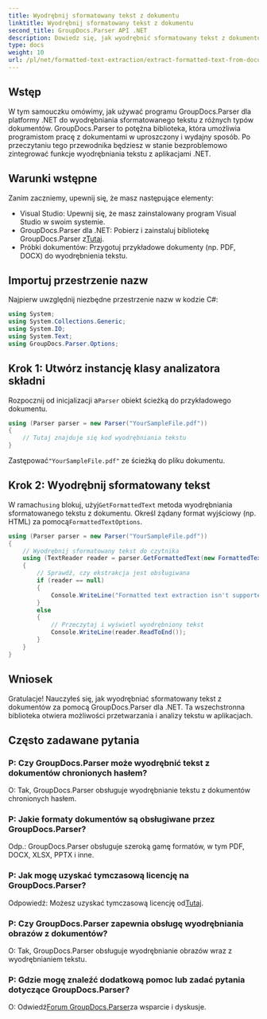 ```yaml
---
title: Wyodrębnij sformatowany tekst z dokumentu
linktitle: Wyodrębnij sformatowany tekst z dokumentu
second_title: GroupDocs.Parser API .NET
description: Dowiedz się, jak wyodrębnić sformatowany tekst z dokumentów za pomocą GroupDocs.Parser dla .NET. Prosta i wydajna ekstrakcja tekstu dla Twoich aplikacji.
type: docs
weight: 10
url: /pl/net/formatted-text-extraction/extract-formatted-text-from-document/
---
```

## Wstęp
W tym samouczku omówimy, jak używać programu GroupDocs.Parser dla platformy .NET do wyodrębniania sformatowanego tekstu z różnych typów dokumentów. GroupDocs.Parser to potężna biblioteka, która umożliwia programistom pracę z dokumentami w uproszczony i wydajny sposób. Po przeczytaniu tego przewodnika będziesz w stanie bezproblemowo zintegrować funkcje wyodrębniania tekstu z aplikacjami .NET.
## Warunki wstępne
Zanim zaczniemy, upewnij się, że masz następujące elementy:
- Visual Studio: Upewnij się, że masz zainstalowany program Visual Studio w swoim systemie.
-  GroupDocs.Parser dla .NET: Pobierz i zainstaluj bibliotekę GroupDocs.Parser z[Tutaj](https://releases.groupdocs.com/parser/net/).
- Próbki dokumentów: Przygotuj przykładowe dokumenty (np. PDF, DOCX) do wyodrębnienia tekstu.
## Importuj przestrzenie nazw
Najpierw uwzględnij niezbędne przestrzenie nazw w kodzie C#:
```csharp
using System;
using System.Collections.Generic;
using System.IO;
using System.Text;
using GroupDocs.Parser.Options;
```
## Krok 1: Utwórz instancję klasy analizatora składni
 Rozpocznij od inicjalizacji a`Parser` obiekt ścieżką do przykładowego dokumentu.
```csharp
using (Parser parser = new Parser("YourSampleFile.pdf"))
{
    // Tutaj znajduje się kod wyodrębniania tekstu
}
```
 Zastępować`"YourSampleFile.pdf"` ze ścieżką do pliku dokumentu.

## Krok 2: Wyodrębnij sformatowany tekst
 W ramach`using` blokuj, użyj`GetFormattedText` metoda wyodrębniania sformatowanego tekstu z dokumentu. Określ żądany format wyjściowy (np. HTML) za pomocą`FormattedTextOptions`.
```csharp
using (Parser parser = new Parser("YourSampleFile.pdf"))
{
    // Wyodrębnij sformatowany tekst do czytnika
    using (TextReader reader = parser.GetFormattedText(new FormattedTextOptions(FormattedTextMode.Html)))
    {
        // Sprawdź, czy ekstrakcja jest obsługiwana
        if (reader == null)
        {
            Console.WriteLine("Formatted text extraction isn't supported.");
        }
        else
        {
            // Przeczytaj i wyświetl wyodrębniony tekst
            Console.WriteLine(reader.ReadToEnd());
        }
    }
}
```

## Wniosek
Gratulacje! Nauczyłeś się, jak wyodrębniać sformatowany tekst z dokumentów za pomocą GroupDocs.Parser dla .NET. Ta wszechstronna biblioteka otwiera możliwości przetwarzania i analizy tekstu w aplikacjach.

## Często zadawane pytania
### P: Czy GroupDocs.Parser może wyodrębnić tekst z dokumentów chronionych hasłem?
O: Tak, GroupDocs.Parser obsługuje wyodrębnianie tekstu z dokumentów chronionych hasłem.
### P: Jakie formaty dokumentów są obsługiwane przez GroupDocs.Parser?
Odp.: GroupDocs.Parser obsługuje szeroką gamę formatów, w tym PDF, DOCX, XLSX, PPTX i inne.
### P: Jak mogę uzyskać tymczasową licencję na GroupDocs.Parser?
 Odpowiedź: Możesz uzyskać tymczasową licencję od[Tutaj](https://purchase.groupdocs.com/temporary-license/).
### P: Czy GroupDocs.Parser zapewnia obsługę wyodrębniania obrazów z dokumentów?
O: Tak, GroupDocs.Parser obsługuje wyodrębnianie obrazów wraz z wyodrębnianiem tekstu.
### P: Gdzie mogę znaleźć dodatkową pomoc lub zadać pytania dotyczące GroupDocs.Parser?
 O: Odwiedź[Forum GroupDocs.Parser](https://forum.groupdocs.com/c/parser/17)za wsparcie i dyskusje.